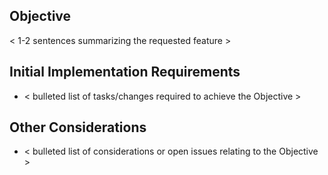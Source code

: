 ## Objective
< 1-2 sentences summarizing the requested feature >

## Initial Implementation Requirements
- < bulleted list of tasks/changes required to achieve the Objective >

## Other Considerations
- < bulleted list of considerations or open issues relating to the Objective >
